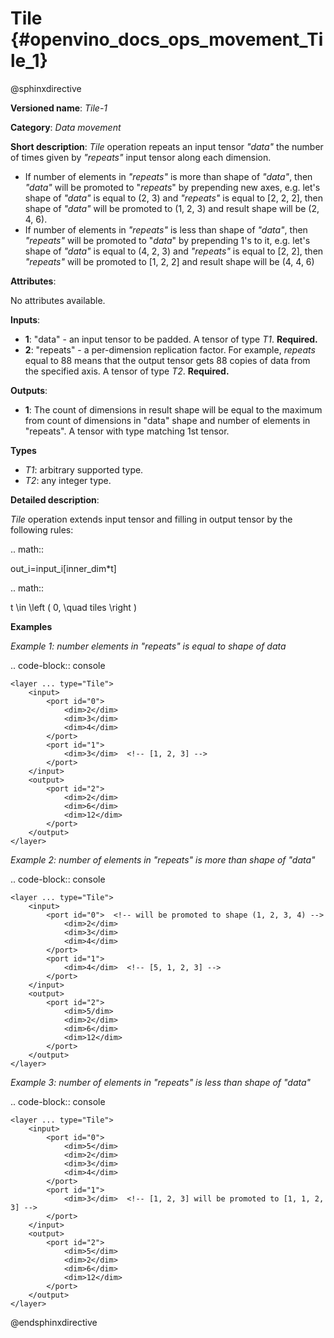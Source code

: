 # Tile {#openvino_docs_ops_movement_Tile_1}

@sphinxdirective

**Versioned name**: *Tile-1*

**Category**: *Data movement*

**Short description**: *Tile* operation repeats an input tensor *"data"* the number of times given by *"repeats"* input tensor along each dimension.

* If number of elements in *"repeats"* is more than shape of *"data"*, then *"data"* will be promoted to "*repeats*" by prepending new axes, e.g. let's shape of *"data"* is equal to (2, 3) and *"repeats"* is equal to [2, 2, 2], then shape of *"data"* will be promoted to (1, 2, 3) and result shape will be (2, 4, 6).
* If number of elements in *"repeats"* is less than shape of *"data"*, then *"repeats"* will be promoted to "*data*" by prepending 1's to it, e.g. let's shape of *"data"* is equal to (4, 2, 3) and *"repeats"* is equal to [2, 2], then *"repeats"* will be promoted to [1, 2, 2] and result shape will be (4, 4, 6)

**Attributes**:

No attributes available.

**Inputs**:

* **1**: "data" - an input tensor to be padded. A tensor of type *T1*. **Required.**
* **2**: "repeats" - a per-dimension replication factor. For example, *repeats* equal to 88 means that the output tensor gets 88 copies of data from the specified axis. A tensor of type *T2*. **Required.**

**Outputs**:

* **1**: The count of dimensions in result shape will be equal to the maximum from count of dimensions in "data" shape and number of elements in "repeats". A tensor with type matching 1st tensor.

**Types**

* *T1*: arbitrary supported type.
* *T2*: any integer type.

**Detailed description**:

*Tile* operation extends input tensor and filling in output tensor by the following rules:

.. math:: 

   out_i=input_i[inner_dim*t]
   
.. math::

   t \in \left ( 0, \quad tiles \right )

**Examples**

*Example 1: number elements in "repeats" is equal to shape of data*

.. code-block:: console

    <layer ... type="Tile">
        <input>
            <port id="0">
                <dim>2</dim>
                <dim>3</dim>
                <dim>4</dim>
            </port>
            <port id="1">
                <dim>3</dim>  <!-- [1, 2, 3] -->
            </port>
        </input>
        <output>
            <port id="2">
                <dim>2</dim>
                <dim>6</dim>
                <dim>12</dim>
            </port>
        </output>
    </layer>

*Example 2: number of elements in "repeats" is more than shape of "data"*

.. code-block:: console 

    <layer ... type="Tile">
        <input>
            <port id="0">  <!-- will be promoted to shape (1, 2, 3, 4) -->
                <dim>2</dim>
                <dim>3</dim>
                <dim>4</dim>
            </port>
            <port id="1">
                <dim>4</dim>  <!-- [5, 1, 2, 3] -->
            </port>
        </input>
        <output>
            <port id="2">
                <dim>5/dim>
                <dim>2</dim>
                <dim>6</dim>
                <dim>12</dim>
            </port>
        </output>
    </layer>

*Example 3: number of elements in "repeats" is less than shape of "data"*

.. code-block:: console

    <layer ... type="Tile">
        <input>
            <port id="0">
                <dim>5</dim>
                <dim>2</dim>
                <dim>3</dim>
                <dim>4</dim>
            </port>
            <port id="1">
                <dim>3</dim>  <!-- [1, 2, 3] will be promoted to [1, 1, 2, 3] -->
            </port>
        </input>
        <output>
            <port id="2">
                <dim>5</dim>
                <dim>2</dim>
                <dim>6</dim>
                <dim>12</dim>
            </port>
        </output>
    </layer>

@endsphinxdirective

